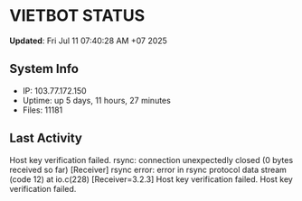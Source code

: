 # VIETBOT STATUS
**Updated**: Fri Jul 11 07:40:28 AM +07 2025

## System Info
- IP: 103.77.172.150
- Uptime: up 5 days, 11 hours, 27 minutes
- Files: 11181

## Last Activity
Host key verification failed.
rsync: connection unexpectedly closed (0 bytes received so far) [Receiver]
rsync error: error in rsync protocol data stream (code 12) at io.c(228) [Receiver=3.2.3]
Host key verification failed.
Host key verification failed.
